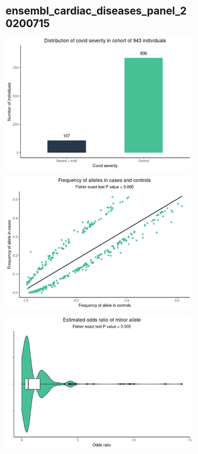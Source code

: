 ensembl\_cardiac\_diseases\_panel\_20200715
================

![](cardiac_panel_files/figure-gfm/sample%20info-1.png)<!-- -->

![](cardiac_panel_files/figure-gfm/af%20plot-1.png)<!-- -->

![](cardiac_panel_files/figure-gfm/OR%20plot-1.png)<!-- -->
